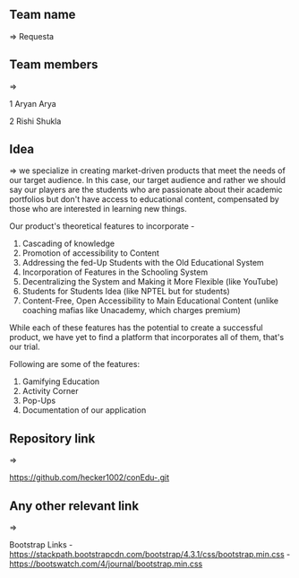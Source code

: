 ## Team name

=> Requesta

## Team members

=>

1
Aryan Arya

2
Rishi Shukla

## Idea

=> we specialize in creating market-driven products that meet the needs of our target audience. In this case, our target audience and rather we should say our players are the  students who are passionate about their academic portfolios but don't have access to educational content, compensated by those who are interested in learning new things. 

Our product's theoretical features to incorporate - 

1. Cascading of knowledge
2. Promotion of accessibility to Content
3. Addressing the fed-Up Students with the Old Educational System
4. Incorporation of Features in the Schooling System
5. Decentralizing the System and Making it More Flexible (like YouTube)
6. Students for Students Idea (like NPTEL but for students)
7. Content-Free, Open Accessibility to Main Educational Content (unlike coaching mafias like Unacademy, which charges premium)

While each of these features has the potential to create a successful product, we have yet to find a platform that incorporates all of them, that's our trial.

Following are some of the features:

1. Gamifying Education
2. Activity Corner
3. Pop-Ups
4. Documentation of our application



## Repository link

=>

https://github.com/hecker1002/conEdu-.git

## Any other relevant link

=> 

Bootstrap Links  - https://stackpath.bootstrapcdn.com/bootstrap/4.3.1/css/bootstrap.min.css
                 - https://bootswatch.com/4/journal/bootstrap.min.css


